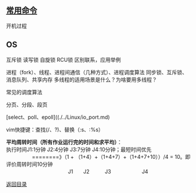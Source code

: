 ## [常用命令](./../Linux/command.md)

开机过程

## OS

互斥锁 读写锁  自旋锁  RCU锁     区别联系，应用举例  

进程（fork）、线程、进程间通信（几种方式）、进程调度算法 同步锁、互斥锁、消息队列、共享内存
 多线程的适用场景是什么？为啥要用多线程？

常见的调度算法

分页、分段、段页

[select、poll、epoll]((./../Linux/io_port.md)

vim快捷键：查找(/、?)、替换（:s、:%s）

**平均周转时间（所有作业运行完的时间和求平均）**：<br>执行时间J1:1分钟 J2:4分钟 J3:7分钟 J4:10分钟；最短时间优先<br>    　　　　　========》（1 + （1+4）+（1+4+7）+（1+4+7+10））/4 = 10。即评价周转时间10分钟<br>
　　　　　　　　　　　　J1　　J2　　　J3　　　　　　J4


[返回目录](README.md)